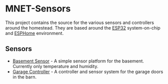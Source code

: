 # MNET-Sensors

This project contains the source for the various sensors and
controllers around the homestead. They are based around the
[ESP32](https://www.espressif.com/en/products/hardware/esp32/overview)
system-on-chip and [ESPHome](https://esphome.io/) environment.

## Sensors

* [Basement Sensor](./basement_sensor/readme.md) - A simple sensor
platform for the basement. Currently only temperature and humidity.
* [Garage Controller](./garage_controller/readme.md) - A controller
and sensor system for the garage doors in the barn.
  